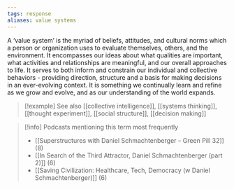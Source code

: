 ```yaml
---
tags: response
aliases: value systems
---
```


A ‘value system’ is the myriad of beliefs, attitudes, and cultural norms which a person or organization uses to evaluate themselves, others, and the environment. It encompasses our ideas about what qualities are important, what activities and relationships are meaningful, and our overall approaches to life. It serves to both inform and constrain our individual and collective behaviors - providing direction, structure and a basis for making decisions in an ever-evolving context. It is something we continually learn and refine as we grow and evolve, and as our understanding of the world expands.

> [!example] See also
> [[collective intelligence]], [[systems thinking]], [[thought experiment]], [[social structure]], [[decision making]]

> [!info] Podcasts mentioning this term most frequently
> * [[Superstructures with Daniel Schmachtenberger – Green Pill 32]] (8)
> * [[In Search of the Third Attractor, Daniel Schmachtenberger (part 2)]] (6)
> * [[Saving Civilization: Healthcare, Tech, Democracy (w Daniel Schmachtenberger)]] (6)